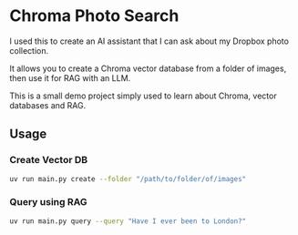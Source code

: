 # Chroma Photo Search

I used this to create an AI assistant that I can ask about my Dropbox photo collection.

It allows you to create a Chroma vector database from a folder of images, then use it for RAG with an LLM.

This is a small demo project simply used to learn about Chroma, vector databases and RAG.

## Usage

### Create Vector DB

```bash
uv run main.py create --folder "/path/to/folder/of/images"
```

### Query using RAG

```bash
uv run main.py query --query "Have I ever been to London?"
```

